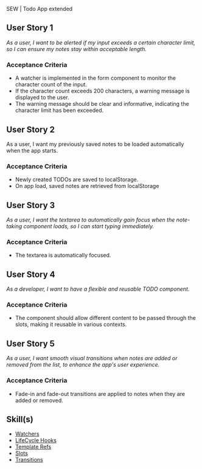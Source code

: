 SEW | Todo App extended

## User Story 1
*As a user, I want to be alerted if my input exceeds a certain character limit, so I can ensure my notes stay within acceptable length.*

### Acceptance Criteria
- A watcher is implemented in the form component to monitor the character count of the input.
- If the character count exceeds 200 characters, a warning message is displayed to the user.
- The warning message should be clear and informative, indicating the character limit has been exceeded.

## User Story 2
As a user, I want my previously saved notes to be loaded automatically when the app starts.

### Acceptance Criteria
- Newly created TODOs are saved to localStorage.
- On app load, saved notes are retrieved from localStorage

## User Story 3
*As a user, I want the textarea to automatically gain focus when the note-taking component loads, so I can start typing immediately.*

### Acceptance Criteria
- The textarea is automatically focused.

## User Story 4
*As a developer, I want to have a flexible and reusable TODO component.*

### Acceptance Criteria
- The component should allow different content to be passed through the slots, making it reusable in various contexts.

## User Story 5
*As a user, I want smooth visual transitions when notes are added or removed from the list, to enhance the app's user experience.*

### Acceptance Criteria
- Fade-in and fade-out transitions are applied to notes when they are added or removed.

## Skill(s)
- [Watchers](https://my.skilldisplay.eu/en/skill/2973/0)
- [LifeCycle Hooks](https://my.skilldisplay.eu/en/skill/2974/0)
- [Template Refs](https://my.skilldisplay.eu/en/skill/2975/0)
- [Slots](https://my.skilldisplay.eu/en/skill/2977/0)  
- [Transitions](https://my.skilldisplay.eu/en/skill/2978/0) 	 
